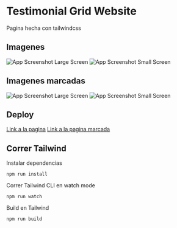 # Testimonial Grid Website

Pagina hecha con tailwindcss

## Imagenes

![App Screenshot Large Screen](https://i.imgur.com/zYOXHjJ.jpg)
![App Screenshot Small Screen](https://i.imgur.com/XstEN5d.png)

## Imagenes marcadas

![App Screenshot Large Screen](https://i.imgur.com/CHI1sId.png)
![App Screenshot Small Screen](https://i.imgur.com/pLwEXYs.png)

## Deploy

[Link a la pagina]()
[Link a la pagina marcada](https://64ea7311067a027f5926a612--comforting-centaur-fbec2b.netlify.app/)

## Correr Tailwind

Instalar dependencias

```
npm run install
```

Correr Tailwind CLI en watch mode

```
npm run watch
```

Build en Tailwind

```
npm run build
```
